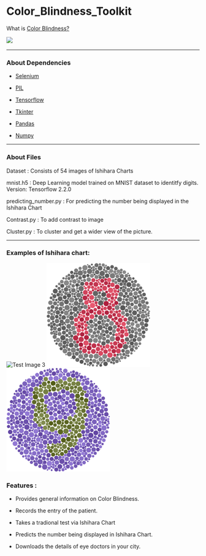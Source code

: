 # Color_Blindness_Toolkit

What is [Color Blindness?](https://www.aao.org/eye-health/diseases/what-is-color-blindness#:~:text=Color%20blindness%20occurs%20when%20you,and%20reds%2C%20and%20occasionally%20blues.)

<img src="https://i.ibb.co/8dYJHjB/colorblindnessinfo.png" width="360"/>

-------------------------------------------------------------------------------------------------------

### About Dependencies

* [Selenium](https://selenium-python.readthedocs.io/)

* [PIL](https://pillow.readthedocs.io/)

* [Tensorflow](https://www.tensorflow.org/guide)

* [Tkinter](https://docs.python.org/3/library/tkinter.html)

* [Pandas](https://pandas.pydata.org/docs/)

* [Numpy](https://numpy.org/doc/)

-------------------------------------------------------------------------------------------------------

### About Files

Dataset : Consists of 54 images of Ishihara Charts

mnist.h5 : Deep Learning model trained on MNIST dataset to identitfy digits. Version: Tensorflow 2.2.0

predicting_number.py : For predicting the number being displayed in the Ishihara Chart

Contrast.py : To add contrast to image

Cluster.py : To cluster and get a wider view of the picture.

-------------------------------------------------------------------------------------------------------

### Examples of Ishihara chart:

![Test Image 3](https://www.colour-blindness.com/CBTests/ishihara/Plate10.gif)
<img src="https://github.com/bhav09/Color_Blindness_Toolkit/blob/master/dataset/97.png" width="270" height="270" />
<img src="https://github.com/bhav09/Color_Blindness_Toolkit/blob/master/dataset/69.png" width="270" height="270" />

### Features :

* Provides general information on Color Blindness.

* Records the entry of the patient.

* Takes a tradional test via Ishihara Chart

* Predicts the number being displayed in Ishihara Chart.

* Downloads the details of eye doctors in your city.
